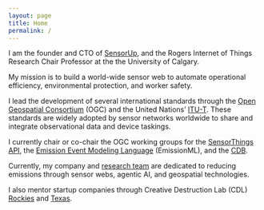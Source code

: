 ```yaml
---
layout: page
title: Home
permalink: /
---
```


I am the founder and CTO of [SensorUp](https://www.sensorup.com/), and the Rogers Internet of Things Research Chair Professor at the the University of Calgary.

My mission is to build a world-wide sensor web to automate operational efficiency, environmental protection, and worker safety.

I lead the development of several international standards through the [Open Geospatial Consortium](https://ogc.org/) (OGC) and the United Nations’ [ITU-T](https://www.itu.int/en/ITU-T/Pages/default.aspx). These standards are widely adopted by sensor networks worldwide to share and integrate observational data and device taskings.

I currently chair or co-chair the OGC working groups for the [SensorThings API](https://www.ogc.org/standards/sensorthings/), the [Emission Event Modeling Language](https://github.com/opengeospatial/EmissionML) (EmissionML), and the [CDB](https://www.ogc.org/standards/cdb/).

Currently, my company and [research team](https://geosensorweblab.github.io/) are dedicated to reducing emissions through sensor webs, agentic AI, and geospatial technologies.

I also mentor startup companies through Creative Destruction Lab (CDL) [Rockies](https://creativedestructionlab.com/mentors/steve-liang/) and [Texas](https://creativedestructionlab.com/locations/texas/).
